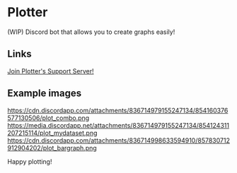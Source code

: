 # Plotter
(WIP) Discord bot that allows you to create graphs easily!

## Links
[Join Plotter's Support Server!](https://discord.gg/c9TJZkdEcY)

## Example images
https://cdn.discordapp.com/attachments/836714979155247134/854160376577130506/plot_combo.png
https://media.discordapp.net/attachments/836714979155247134/854124311207215114/plot_mydataset.png
https://cdn.discordapp.com/attachments/836714998633594910/857830712912904202/plot_bargraph.png


Happy plotting! 

